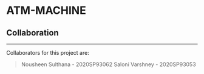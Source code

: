 # ATM-MACHINE

## Collaboration
***
Collaborators for this project are:
> Nousheen Sulthana - 2020SP93062 
> Saloni Varshney - 2020SP93053
